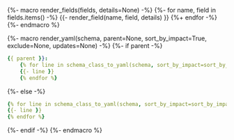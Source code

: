{%- macro render_fields(fields, details=None) -%}
{%- for name, field in fields.items() -%}
    {{- render_field(name, field, details) }}
{%+ endfor -%}
{%- endmacro %}


{%- macro render_yaml(schema, parent=None, sort_by_impact=True, exclude=None, updates=None) -%}
{%- if parent -%}
```yaml
{{ parent }}:
    {% for line in schema_class_to_yaml(schema, sort_by_impact=sort_by_impact, exclude=exclude, updates=updates).split("\n") %}
    {{- line }}
    {% endfor %}
```
{%- else -%}
```yaml
{% for line in schema_class_to_yaml(schema, sort_by_impact=sort_by_impact, exclude=exclude, updates=updates).split("\n") %}
{{- line }}
{% endfor %}
```
{%- endif -%}
{%- endmacro %}